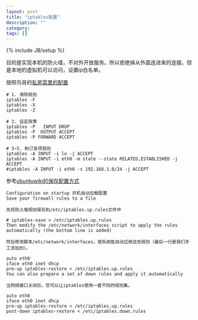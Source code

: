 ```yaml
---
layout: post
title: "iptables配置"
description: ""
category: 
tags: []
---
```

{% include JB/setup %}


目的是实现本机的防火墙，不对外开放服务。所以拒绝掉从外面连进来的连接。但是本地的虚拟机可以访问，设置ip白名单。

按照鸟哥的[私房菜里的配置](http://vbird.dic.ksu.edu.tw/linux_server/0250simple_firewall_3.php)

	# 1. 清除规则
	iptables -F
	iptables -X
	iptables -Z

	# 2. 设定政策
	iptables -P   INPUT DROP
	iptables -P  OUTPUT ACCEPT
	iptables -P FORWARD ACCEPT

	# 3~5. 制订各项规则
	iptables -A INPUT -i lo -j ACCEPT
	iptables -A INPUT -i eth0 -m state --state RELATED,ESTABLISHED -j ACCEPT
	#iptables -A INPUT -i eth0 -s 192.168.1.0/24 -j ACCEPT

参考[ubuntuwiki的保存配置方式](http://wiki.ubuntu.org.cn/IptablesHowTo#Saving_iptables_.E4.BF.9D.E5.AD.98.E8.AE.BE.E7.BD.AE)

	Configuration on startup 开机自动加载配置
	Save your firewall rules to a file

	先将防火墙规则保存到/etc/iptables.up.rules文件中

	# iptables-save > /etc/iptables.up.rules
	Then modify the /etc/network/interfaces script to apply the rules automatically (the bottom line is added)

	然后修改脚本/etc/network/interfaces，使系统能自动应用这些规则（最后一行是我们手工添加的）。

	auto eth0
	iface eth0 inet dhcp
	pre-up iptables-restore < /etc/iptables.up.rules
	You can also prepare a set of down rules and apply it automatically

	当网络接口关闭后，您可以让iptables使用一套不同的规则集。

	auto eth0
	iface eth0 inet dhcp
	pre-up iptables-restore < /etc/iptables.up.rules
	post-down iptables-restore < /etc/iptables.down.rules
